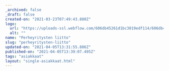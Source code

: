 ```yaml
---
_archived: false
_draft: false
created-on: "2021-03-23T07:49:43.880Z"
logo:
  url: "https://uploads-ssl.webflow.com/606db45261d1bc3019edf114/606db45261d1bcf517edf1d3_perheyritysten%20liitto.png"
  alt: ""
name: "Perheyritysten liitto"
slug: "perheyritysten-liitto"
updated-on: "2021-04-05T13:31:55.886Z"
published-on: "2021-04-05T13:39:07.495Z"
tags: "asiakkaat"
layout: "single-asiakkaat.html"
---
```



